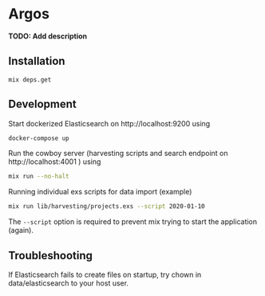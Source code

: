 # Argos

**TODO: Add description**

## Installation

```
mix deps.get
```

## Development

Start dockerized Elasticsearch on http://localhost:9200 using
```bash
docker-compose up
```

Run the cowboy server (harvesting scripts and search endpoint on http://localhost:4001 ) using
```bash
mix run --no-halt
```

Running individual exs scripts for data import (example)
```bash
mix run lib/harvesting/projects.exs --script 2020-01-10
```
The `--script` option is required to prevent mix trying to start the application (again).

## Troubleshooting

If Elasticsearch fails to create files on startup, try chown in data/elasticsearch to your host user.

